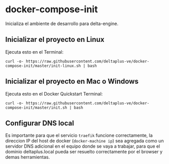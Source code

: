 # docker-compose-init

Inicializa el ambiente de desarrollo para delta-engine.

## Inicializar el proyecto en Linux

Ejecuta esto en el Terminal:

    curl -o- https://raw.githubusercontent.com/deltaplus-ve/docker-compose-init/master/init-linux.sh | bash

## Inicializar el proyecto en Mac o Windows

Ejecuta esto en el Docker Quickstart Terminal:

    curl -o- https://raw.githubusercontent.com/deltaplus-ve/docker-compose-init/master/init.sh | bash

## Configurar DNS local

Es importante para que el servicio `traefik` funcione correctamente, la direccion IP del host de docker (`docker-machine ip`) sea agregada como un servidor DNS adicional en el equipo donde se vaya a trabajar, para que el dominio deltaplus.local pueda ser resuelto correctamente por el browser y demas herramientas.

